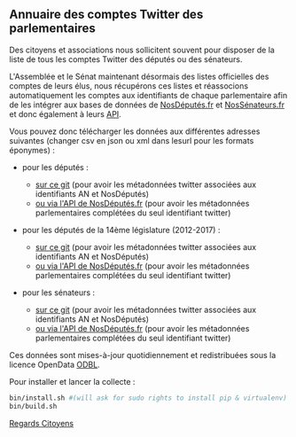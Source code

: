 ## Annuaire des comptes Twitter des parlementaires

Des citoyens et associations nous sollicitent souvent pour disposer de la liste de tous les comptes Twitter des députés ou des sénateurs.

L'Assemblée et le Sénat maintenant désormais des listes officielles des comptes de leurs élus, nous récupérons ces listes et réassocions automatiquement les comptes aux identifiants de chaque parlementaire afin de les intégrer aux bases de données de [NosDéputés.fr](http://www.nosdeputes.fr) et [NosSénateurs.fr](http://www.nossenateurs.fr) et donc également à leurs [API](http://cpc.regardscitoyens.org/trac/wiki/API).

Vous pouvez donc télécharger les données aux différentes adresses suivantes (changer csv en json ou xml dans lesurl pour les formats éponymes) :

- pour les députés :

  - [sur ce git](https://github.com/regardscitoyens/twitter-parlementaires/blob/master/data/deputes.csv) (pour avoir les métadonnées twitter associées aux identifiants AN et NosDéputés)
  - [ou via l'API de NosDéputés.fr](https://www.nosdeputes.fr/deputes/csv) (pour avoir les métadonnées parlementaires complétées du seul identifiant twitter)

- pour les députés de la 14ème législature (2012-2017) :

  - [sur ce git](https://github.com/regardscitoyens/twitter-parlementaires/blob/master/data/deputes_2012-2017.csv) (pour avoir les métadonnées twitter associées aux identifiants AN et NosDéputés)
  - [ou via l'API de NosDéputés.fr](https://2012-2017.nosdeputes.fr/deputes/csv) (pour avoir les métadonnées parlementaires complétées du seul identifiant twitter)

- pour les sénateurs :

  - [sur ce git](https://github.com/regardscitoyens/twitter-parlementaires/blob/master/data/senateurs.csv) (pour avoir les métadonnées twitter associées aux identifiants AN et NosDéputés)
  - [ou via l'API de NosDéputés.fr](https://www.nossenateurs.fr/senateurs/csv) (pour avoir les métadonnées parlementaires complétées du seul identifiant twitter)

Ces données sont mises-à-jour quotidiennement et redistribuées sous la licence OpenData [ODBL](http://www.vvlibri.org/fr/licence/odbl/10/fr/legalcode).

Pour installer et lancer la collecte :
```bash
bin/install.sh #(will ask for sudo rights to install pip & virtualenv)
bin/build.sh
```

[Regards Citoyens](http://www.regardscitoyens.org)
